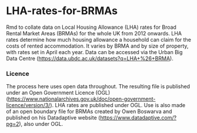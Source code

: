 # LHA-rates-for-BRMAs
Rmd to collate data on Local Housing Allowance (LHA) rates for Broad Rental Market Areas (BRMAs) for the whole UK from 2012 onwards. LHA rates determine how much housing allowance a household can claim for the costs of rented accommodation. It varies by BRMA and by size of property, with rates set in April each year. Data can be accessed via the Urban Big Data Centre (https://data.ubdc.ac.uk/datasets?q=LHA+%26+BRMA).

### Licence
The process here uses open data throughout. The resulting file is published under an Open Government Licence (OGL)  (https://www.nationalarchives.gov.uk/doc/open-government-licence/version/3/). LHA rates are published under OGL. Use is also made of an open boundary file for BRMAs created by Owen Boswarva and published on his Datadaptive website (https://www.datadaptive.com/?pg=2), also under OGL. 
